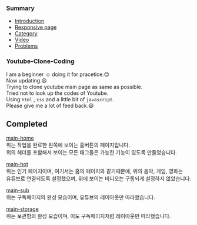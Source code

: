 ### Summary  
* <a href="README.md">Introduction</a>
* <a href="@media.md">Responsive page</a>
* <a href="category.md">Category</a>
* <a href="video.md">Video</a>
* <a href="prolems.md">Problems</a>

### Youtube-Clone-Coding
I am a beginner  :relaxed:
doing it for pracetice.:blush:  
Now updating.:satisfied:  
Trying to clone youtube main page as same as possible.  
Tried not to look up the codes of Youtube.  
Using `html` , `css` and a little bit of `javascript`.  
Please give me a lot of feed back.:smiley:

## Completed
[main-home](/readmeimages/completed1.PNG)  
위는 작업을 완료한 왼쪽에 보이는 홈버튼의 페이지입니다.  
위의 헤더를 포함해서 보이는 모든 태그들은 가능한 기능이 있도록 만들었습니다.

[main-hot](/readmeimages/completed2.PNG)  
위는 인기 페이지이며, 여기서는 홈의 페이지와 같기때문에, 위의 음악, 게임, 영화는  
유튜브로 연결되도록 설정했으며, 위에 보이는 비디오는 구동되게 설정하지 않았습니다.

[main-sub](/readmeimages/completed3.PNG)  
위는 구독페이지의 완성 모습이며, 유튜브의 레이아웃만 따라했습니다.

[main-storage](/readmeimages/completed4.PNG)  
위는 보관함의 완성 모습이며, 이도 구독페이지처럼 레이아웃만 따라했습니다.